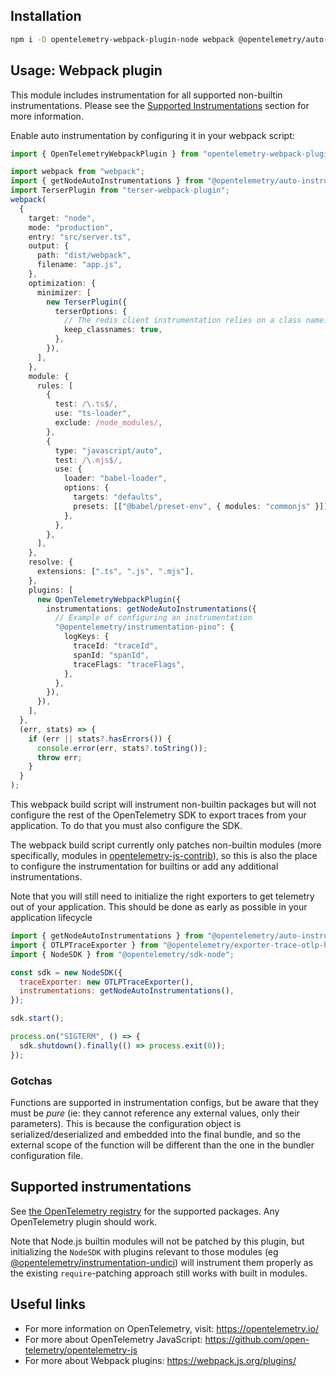 ## Installation

```bash
npm i -D opentelemetry-webpack-plugin-node webpack @opentelemetry/auto-instrumentations-node terser-webpack-plugin
```

## Usage: Webpack plugin

This module includes instrumentation for all supported non-builtin instrumentations.
Please see the [Supported Instrumentations](#supported-instrumentations) section for more information.

Enable auto instrumentation by configuring it in your webpack script:

```typescript
import { OpenTelemetryWebpackPlugin } from "opentelemetry-webpack-plugin-node";

import webpack from "webpack";
import { getNodeAutoInstrumentations } from "@opentelemetry/auto-instrumentations-node";
import TerserPlugin from "terser-webpack-plugin";
webpack(
  {
    target: "node",
    mode: "production",
    entry: "src/server.ts",
    output: {
      path: "dist/webpack",
      filename: "app.js",
    },
    optimization: {
      minimizer: [
        new TerserPlugin({
          terserOptions: {
            // The redis client instrumentation relies on a class name. You can remove this if you are not using redis
            keep_classnames: true,
          },
        }),
      ],
    },
    module: {
      rules: [
        {
          test: /\.ts$/,
          use: "ts-loader",
          exclude: /node_modules/,
        },
        {
          type: "javascript/auto",
          test: /\.mjs$/,
          use: {
            loader: "babel-loader",
            options: {
              targets: "defaults",
              presets: [["@babel/preset-env", { modules: "commonjs" }]],
            },
          },
        },
      ],
    },
    resolve: {
      extensions: [".ts", ".js", ".mjs"],
    },
    plugins: [
      new OpenTelemetryWebpackPlugin({
        instrumentations: getNodeAutoInstrumentations({
          // Example of configuring an instrumentation
          "@opentelemetry/instrumentation-pino": {
            logKeys: {
              traceId: "traceId",
              spanId: "spanId",
              traceFlags: "traceFlags",
            },
          },
        }),
      }),
    ],
  },
  (err, stats) => {
    if (err || stats?.hasErrors()) {
      console.error(err, stats?.toString());
      throw err;
    }
  }
);
```

This webpack build script will instrument non-builtin packages but will not configure the rest of the OpenTelemetry SDK to export traces
from your application. To do that you must also configure the SDK.

The webpack build script currently only patches non-builtin modules (more specifically, modules in [opentelemetry-js-contrib](https://github.com/open-telemetry/opentelemetry-js-contrib)), so this is also the place to configure the instrumentation
for builtins or add any additional instrumentations.

Note that you will still need to initialize the right exporters to get telemetry out of your application. This should be done as early as possible in your application lifecycle

```javascript
import { getNodeAutoInstrumentations } from "@opentelemetry/auto-instrumentations-node";
import { OTLPTraceExporter } from "@opentelemetry/exporter-trace-otlp-http";
import { NodeSDK } from "@opentelemetry/sdk-node";

const sdk = new NodeSDK({
  traceExporter: new OTLPTraceExporter(),
  instrumentations: getNodeAutoInstrumentations(),
});

sdk.start();

process.on("SIGTERM", () => {
  sdk.shutdown().finally(() => process.exit(0));
});
```

### Gotchas

Functions are supported in instrumentation configs, but be aware that they must be _pure_ (ie: they cannot reference any external values, only their parameters). This is because the configuration object is serialized/deserialized and embedded into the final bundle, and so the external scope of the function will be different than the one in the bundler configuration file.

## Supported instrumentations

See [the OpenTelemetry registry](https://opentelemetry.io/ecosystem/registry/?language=js&component=instrumentation) for the supported packages. Any OpenTelemetry plugin should work.

Note that Node.js builtin modules will not be patched by this plugin, but initializing the `NodeSDK` with plugins relevant to those modules (eg [@opentelemetry/instrumentation-undici](https://www.npmjs.com/package/@opentelemetry/instrumentation-undici)) will instrument them properly as the existing `require`-patching approach still works with built in modules.

## Useful links

- For more information on OpenTelemetry, visit: <https://opentelemetry.io/>
- For more about OpenTelemetry JavaScript: <https://github.com/open-telemetry/opentelemetry-js>
- For more about Webpack plugins: <https://webpack.js.org/plugins/>
